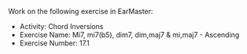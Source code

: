 Work on the following exercise in EarMaster:
- Activity: Chord Inversions
- Exercise Name: Mi7, mi7(b5), dim7, dim,maj7 & mi,maj7 - Ascending
- Exercise Number: 17.1

